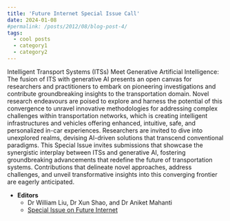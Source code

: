 ```yaml
---
title: 'Future Internet Special Issue Call'
date: 2024-01-08
#permalink: /posts/2012/08/blog-post-4/
tags:
  - cool posts
  - category1
  - category2
---
```


Intelligent Transport Systems (ITSs) Meet Generative Artificial Intelligence: The fusion of ITS with generative AI presents an open canvas for researchers and practitioners to embark on pioneering investigations and contribute groundbreaking insights to the transportation domain. Novel research endeavours are poised to explore and harness the potential of this convergence to unravel innovative methodologies for addressing complex challenges within transportation networks, which is creating intelligent infrastructures and vehicles offering enhanced, intuitive, safe, and personalized in-car experiences. Researchers are invited to dive into unexplored realms, devising AI-driven solutions that transcend conventional paradigms. This Special Issue invites submissions that showcase the synergistic interplay between ITSs and generative AI, fostering groundbreaking advancements that redefine the future of transportation systems. Contributions that delineate novel approaches, address challenges, and unveil transformative insights into this converging frontier are eagerly anticipated.
- **Editors**
  - Dr William Liu, Dr Xun Shao, and Dr Aniket Mahanti    
  - [Special Issue on Future Internet](https://www.mdpi.com/journal/futureinternet/special_issues/0K24R3TQ2A)
 
  
